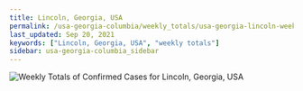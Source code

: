 ```yaml
---
title: Lincoln, Georgia, USA
permalink: /usa-georgia-columbia/weekly_totals/usa-georgia-lincoln-weekly_totals.html
last_updated: Sep 20, 2021
keywords: ["Lincoln, Georgia, USA", "weekly totals"]
sidebar: usa-georgia-columbia_sidebar
---
```


![Weekly Totals of Confirmed Cases for Lincoln, Georgia, USA](/covid_tracker/images/graphs/usa-georgia-lincoln-weekly_totals_graph.png)
